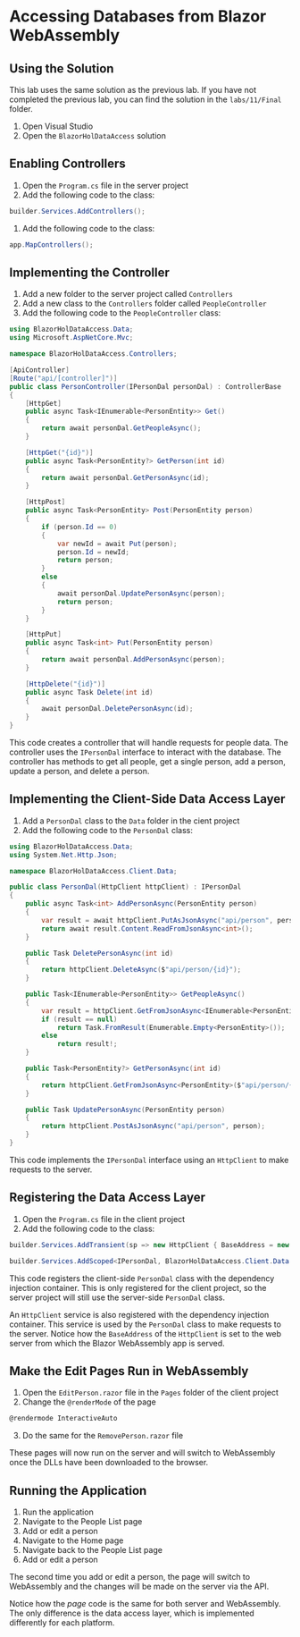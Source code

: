 # Accessing Databases from Blazor WebAssembly

## Using the Solution

This lab uses the same solution as the previous lab. If you have not completed the previous lab, you can find the solution in the `labs/11/Final` folder.

1. Open Visual Studio
1. Open the `BlazorHolDataAccess` solution

## Enabling Controllers

1. Open the `Program.cs` file in the server project
1. Add the following code to the class:

```csharp
builder.Services.AddControllers();
```

1. Add the following code to the class:

```csharp
app.MapControllers();
```

## Implementing the Controller

1. Add a new folder to the server project called `Controllers`
1. Add a new class to the `Controllers` folder called `PeopleController`
1. Add the following code to the `PeopleController` class:

```csharp
using BlazorHolDataAccess.Data;
using Microsoft.AspNetCore.Mvc;

namespace BlazorHolDataAccess.Controllers;

[ApiController]
[Route("api/[controller]")]
public class PersonController(IPersonDal personDal) : ControllerBase
{
    [HttpGet]
    public async Task<IEnumerable<PersonEntity>> Get()
    {
        return await personDal.GetPeopleAsync();
    }

    [HttpGet("{id}")]
    public async Task<PersonEntity?> GetPerson(int id)
    {
        return await personDal.GetPersonAsync(id);
    }

    [HttpPost]
    public async Task<PersonEntity> Post(PersonEntity person)
    {
        if (person.Id == 0)
        {
            var newId = await Put(person);
            person.Id = newId;
            return person;
        }
        else
        {
            await personDal.UpdatePersonAsync(person);
            return person;
        }
    }

    [HttpPut]
    public async Task<int> Put(PersonEntity person)
    {
        return await personDal.AddPersonAsync(person);
    }

    [HttpDelete("{id}")]
    public async Task Delete(int id)
    {
        await personDal.DeletePersonAsync(id);
    }
}
```

This code creates a controller that will handle requests for people data. The controller uses the `IPersonDal` interface to interact with the database. The controller has methods to get all people, get a single person, add a person, update a person, and delete a person.

## Implementing the Client-Side Data Access Layer

1. Add a `PersonDal` class to the `Data` folder in the cient project
1. Add the following code to the `PersonDal` class:

```csharp
using BlazorHolDataAccess.Data;
using System.Net.Http.Json;

namespace BlazorHolDataAccess.Client.Data;

public class PersonDal(HttpClient httpClient) : IPersonDal
{
    public async Task<int> AddPersonAsync(PersonEntity person)
    {
        var result = await httpClient.PutAsJsonAsync("api/person", person);
        return await result.Content.ReadFromJsonAsync<int>();
    }

    public Task DeletePersonAsync(int id)
    {
        return httpClient.DeleteAsync($"api/person/{id}");
    }

    public Task<IEnumerable<PersonEntity>> GetPeopleAsync()
    {
        var result = httpClient.GetFromJsonAsync<IEnumerable<PersonEntity>>("api/person");
        if (result == null)
            return Task.FromResult(Enumerable.Empty<PersonEntity>());
        else
            return result!;
    }

    public Task<PersonEntity?> GetPersonAsync(int id)
    {
        return httpClient.GetFromJsonAsync<PersonEntity>($"api/person/{id}");
    }

    public Task UpdatePersonAsync(PersonEntity person)
    {
        return httpClient.PostAsJsonAsync("api/person", person);
    }
}
```

This code implements the `IPersonDal` interface using an `HttpClient` to make requests to the server.

## Registering the Data Access Layer

1. Open the `Program.cs` file in the client project
1. Add the following code to the class:

```csharp
builder.Services.AddTransient(sp => new HttpClient { BaseAddress = new Uri(builder.HostEnvironment.BaseAddress) });

builder.Services.AddScoped<IPersonDal, BlazorHolDataAccess.Client.Data.PersonDal>();
```

This code registers the client-side `PersonDal` class with the dependency injection container. This is only registered for the client project, so the server project will still use the server-side `PersonDal` class.

An `HttpClient` service is also registered with the dependency injection container. This service is used by the `PersonDal` class to make requests to the server. Notice how the `BaseAddress` of the `HttpClient` is set to the web server from which the Blazor WebAssembly app is served.

## Make the Edit Pages Run in WebAssembly

1. Open the `EditPerson.razor` file in the `Pages` folder of the client project
1. Change the `@renderMode` of the page

```csharp
@rendermode InteractiveAuto
```

3. Do the same for the `RemovePerson.razor` file

These pages will now run on the server and will switch to WebAssembly once the DLLs have been downloaded to the browser.

## Running the Application

1. Run the application
1. Navigate to the People List page
1. Add or edit a person
1. Navigate to the Home page
1. Navigate back to the People List page
1. Add or edit a person

The second time you add or edit a person, the page will switch to WebAssembly and the changes will be made on the server via the API.

Notice how the _page_ code is the same for both server and WebAssembly. The only difference is the data access layer, which is implemented differently for each platform.
